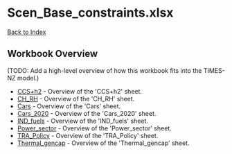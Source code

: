 # Scen_Base_constraints.xlsx

[Back to Index](../../README.md)

## Workbook Overview

(TODO: Add a high-level overview of how this workbook fits into the TIMES-NZ model.)

- [CCS+h2](CCS+h2.md) - Overview of the 'CCS+h2' sheet.
- [CH_RH](CH_RH.md) - Overview of the 'CH_RH' sheet.
- [Cars](Cars.md) - Overview of the 'Cars' sheet.
- [Cars_2020](Cars_2020.md) - Overview of the 'Cars_2020' sheet.
- [IND_fuels](IND_fuels.md) - Overview of the 'IND_fuels' sheet.
- [Power_sector](Power_sector.md) - Overview of the 'Power_sector' sheet.
- [TRA_Policy](TRA_Policy.md) - Overview of the 'TRA_Policy' sheet.
- [Thermal_gencap](Thermal_gencap.md) - Overview of the 'Thermal_gencap' sheet.
